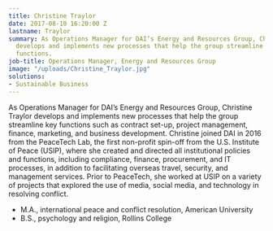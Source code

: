 ```yaml
---
title: Christine Traylor
date: 2017-08-10 16:20:00 Z
lastname: Traylor
summary: As Operations Manager for DAI’s Energy and Resources Group, Christine Traylor
  develops and implements new processes that help the group streamline key business
  functions.
job-title: Operations Manager, Energy and Resources Group
image: "/uploads/Christine_Traylor.jpg"
solutions:
- Sustainable Business
---
```


As Operations Manager for DAI’s Energy and Resources Group, Christine Traylor develops and implements new processes that help the group streamline key functions such as contract set-up, project management, finance, marketing, and business development. Christine joined DAI in 2016 from the PeaceTech Lab, the first non-profit spin-off from the U.S. Institute of Peace (USIP), where she created and directed all institutional policies and functions, including compliance, finance, procurement, and IT processes, in addition to facilitating overseas travel, security, and management services. Prior to PeaceTech, she worked at USIP on a variety of projects that explored the use of media, social media, and technology in resolving conflict.

* M.A., international peace and conflict resolution, American University
* B.S., psychology and religion, Rollins College